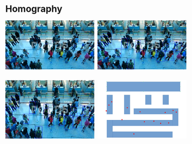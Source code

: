 # Homography

<div style="display: flex; justify-content: space-between; gap: 10px">
  <img src="test2.jpg" alt="이미지1" style="width: 55%;"/>
  <img src="test2_yolov8x_result.jpg" alt="이미지2" style="width: 55%;"/>
</div>
<br></br>
<div style="display: flex; justify-content: space-between; gap: 10px">
  <img src="test2_yolov8x_result.jpg" alt="이미지2" style="width: 55%;"/>
  <img src="floor_mapped2.jpg" alt="이미지2" style="width: 55%;"/>
</div>
